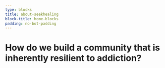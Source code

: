 ```yaml
---
type: blocks
title: about-seekhealing
block-title: home-blocks
padding: no-bot-padding
---
```


# How do we build a community that is inherently <span class="emphasized-header">resilient</span> to addiction?
